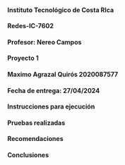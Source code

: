 #### Instituto Tecnológico de Costa RIca
#### Redes-IC-7602
#### Profesor: Nereo Campos
#### Proyecto 1
#### Maximo Agrazal Quirós 2020087577
#### Fecha de entrega: 27/04/2024


#### Instrucciones para ejecución


#### Pruebas realizadas

#### Recomendaciones

#### Conclusiones